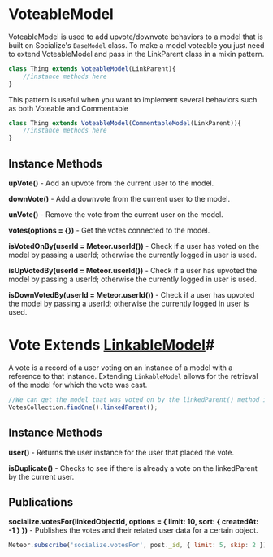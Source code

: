 # VoteableModel #

VoteableModel is used to add upvote/downvote behaviors to a model that is built on Socialize's `BaseModel` class. To make a model voteable you just need to extend VoteableModel and pass in the LinkParent class in a mixin pattern.

```javascript
class Thing extends VoteableModel(LinkParent){
    //instance methods here
}
```

This pattern is useful when you want to implement several behaviors such as both Voteable and Commentable

```javascript
class Thing extends VoteableModel(CommentableModel(LinkParent)){
    //instance methods here
}
```

## Instance Methods ##

**upVote()** - Add an upvote from the current user to the model.

**downVote()** - Add a downvote from the current user to the model.

**unVote()** - Remove the vote from the current user on the model.

**votes(options = {})** - Get the votes connected to the model.

**isVotedOnBy(userId = Meteor.userId())** - Check if a user has voted on the model by passing a userId; otherwise the currently logged in user is used.

**isUpVotedBy(userId = Meteor.userId())** - Check if a user has upvoted the model by passing a userId; otherwise the currently logged in user is used.

**isDownVotedBy(userId = Meteor.userId())** - Check if a user has upvoted the model by passing a userId; otherwise the currently logged in user is used.

# Vote Extends [LinkableModel](https://github.com/copleykj/socialize-linkable-model)#

A vote is a record of a user voting on an instance of a model with a reference to that instance. Extending `LinkableModel` allows for the retrieval of the model for which the vote was cast.

```javascript
//We can get the model that was voted on by the linkedParent() method inherited from LinkableModel
VotesCollection.findOne().linkedParent();
```

## Instance Methods ##

**user()** - Returns the user instance for the user that placed the vote.

**isDuplicate()** - Checks to see if there is already a vote on the linkedParent by the current user.

## Publications ##

**socialize.votesFor(linkedObjectId, options = { limit: 10, sort: { createdAt: -1 } })** - Publishes the votes and their related user data for a certain object.

```javascript
Meteor.subscribe('socialize.votesFor', post._id, { limit: 5, skip: 2 });
```
